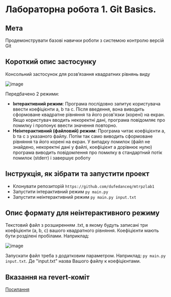 # Лабораторна робота 1. Git Basics.
## Мета
Продемонструвати базові навички роботи з системою контролю версій Git
## Короткий опис застосунку
Консольний застосунок для розв’язання квадратних рівнянь виду 

![image](https://github.com/user-attachments/assets/cace3e6a-186e-42ba-be55-964b200b23c9)

Передбачено 2 режими:
- **Інтерактивний режим**: Програма послідовно запитує користувача ввести коефіцієнти a, b та c. Після введення, вона виводить сформоване квадратне рівняння та його розв'язки (корені) на екран. Якщо користувач вводить некоректні дані, програма повідомляє про помилку і пропонує ввести значення повторно.
- **Неінтерактивний (файловий) режим**: Програма читає коефіцієнти a, b та c з указаного файлу. Потім так само виводить сформоване рівняння та його корені на екран. У випадку помилок (файл не знайдено, некоректні дані у файлі, коефіцієнт a дорівнює нулю) програма виводить повідомлення про помилку в стандартний потік помилок (stderr) і завершує роботу

## Інструкція, як зібрати та запустити проект

- Клонувати репозиторій `https://github.com/dufedanceq/mtrpzlab1`
- Запустити інтерактивний режим `py main.py`
- Запустити неінтерактивний режим `py main.py input.txt `

## Опис формату для неінтерактивного режиму
Текстовий файл з розширенням .txt, в якому будуть записані три коефіцієнти (a, b, c) вашого квадратного рівняння. Коефіцієнти мають бути розділені пробілами. Наприклад:

![image](https://github.com/user-attachments/assets/5dd15b9a-9fb6-4d07-9e27-825359693977)

Запускати файл треба з додатковим параметром. Наприклад: `py main.py input.txt`. Де "input.txt" назва Вашого файлу к коефіцієнтами.

## Вказання на revert-коміт
[Посилання](https://github.com/dufedanceq/mtrpzlab1/commit/79cf1129c7f06b5460a39832b570e731ca86055d)
